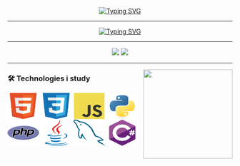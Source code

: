 <p align="center">
  <a href="https://git.io/typing-svg"><img src="https://readme-typing-svg.herokuapp.com?font=Fira+Code&size=30&pause=1000&color=FFFFFF&center=true&vCenter=true&repeat=false&width=650&lines=Hi%2C+I'm+Vit%C3%B3ria+Ferreira+%F0%9F%91%8B" alt="Typing SVG" /></a>
</p>

---

<p align="center">
<a href="https://git.io/typing-svg"><img src="https://readme-typing-svg.herokuapp.com?font=Fira+Code&pause=1000&color=FF69B4&center=true&vCenter=true&width=450&lines=Welcome+to+my+GitHub+%E2%9C%A8;I'm+from+Brazil+;System+development+study+;Focus+on+web+and+software++;Always+learning+something+new++%F0%9F%8F%86" alt="Typing SVG" /></a>
</p>

---

<p align="center">
  <img height="180em" src="https://github-readme-stats.vercel.app/api?username=ferreiravih&show_icons=true&hide_border=false&count_private=true&title_color=ff69b4&text_color=ffffff&icon_color=ff69b4&bg_color=0d1117" />
  <img height="180em" src="https://github-readme-stats.vercel.app/api/top-langs/?username=ferreiravih&layout=compact&langs_count=7&title_color=ff69b4&text_color=ffffff&icon_color=ff69b4&bg_color=0d1117" />
</p>

---

<p align="center">
  <img align="right" height="200" src="https://media2.giphy.com/media/v1.Y2lkPTc5MGI3NjExZnZ1ZDIwbmtuemQwNDV6MG9xdjZ2anBscjk2ZGUyZ3hxemFlaXp0MiZlcD12MV9pbnRlcm5hbF9naWZfYnlfaWQmY3Q9Zw/kTtv6Tq2xpDzMD3J9Y/giphy.gif" width="200" />
</p>

### 🛠️ Technologies i study

<div style="display: inline_block">
  <img align="center" alt="HTML" height="60" width="70" src="https://raw.githubusercontent.com/devicons/devicon/master/icons/html5/html5-original.svg">
  <img align="center" alt="CSS" height="60" width="70" src="https://raw.githubusercontent.com/devicons/devicon/master/icons/css3/css3-original.svg">
  <img align="center" alt="JS" height="60" width="70" src="https://raw.githubusercontent.com/devicons/devicon/master/icons/javascript/javascript-original.svg">
  <img align="center" alt="Python" height="60" width="70" src="https://raw.githubusercontent.com/devicons/devicon/master/icons/python/python-original.svg">
  <img align="center" alt="PHP" height="60" width="70" src="https://raw.githubusercontent.com/devicons/devicon/master/icons/php/php-original.svg">
  <img align="center" alt="Java" height="60" width="70" src="https://raw.githubusercontent.com/devicons/devicon/master/icons/java/java-original.svg">
  <img align="center" alt="MySQL" height="60" width="70" src="https://raw.githubusercontent.com/devicons/devicon/master/icons/mysql/mysql-original.svg">
  <img align="center" alt="C#" height="60" width="70" src="https://raw.githubusercontent.com/devicons/devicon/master/icons/csharp/csharp-original.svg">
</div>




